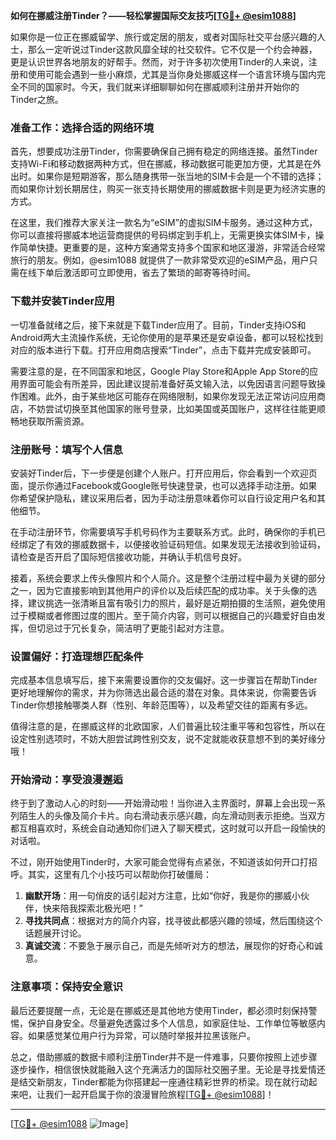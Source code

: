 **如何在挪威注册Tinder？——轻松掌握国际交友技巧[[TG💪+ @esim1088](https://t.me/s/esim1088)]**

如果你是一位正在挪威留学、旅行或定居的朋友，或者对国际社交平台感兴趣的人士，那么一定听说过Tinder这款风靡全球的社交软件。它不仅是一个约会神器，更是认识世界各地朋友的好帮手。然而，对于许多初次使用Tinder的人来说，注册和使用可能会遇到一些小麻烦，尤其是当你身处挪威这样一个语言环境与国内完全不同的国家时。今天，我们就来详细聊聊如何在挪威顺利注册并开始你的Tinder之旅。

### 准备工作：选择合适的网络环境

首先，想要成功注册Tinder，你需要确保自己拥有稳定的网络连接。虽然Tinder支持Wi-Fi和移动数据两种方式，但在挪威，移动数据可能更加方便，尤其是在外出时。如果你是短期游客，那么随身携带一张当地的SIM卡会是一个不错的选择；而如果你计划长期居住，购买一张支持长期使用的挪威数据卡则是更为经济实惠的方式。

在这里，我们推荐大家关注一款名为“eSIM”的虚拟SIM卡服务。通过这种方式，你可以直接将挪威本地运营商提供的号码绑定到手机上，无需更换实体SIM卡，操作简单快捷。更重要的是，这种方案通常支持多个国家和地区漫游，非常适合经常旅行的朋友。例如，@esim1088 就提供了一款非常受欢迎的eSIM产品，用户只需在线下单后激活即可立即使用，省去了繁琐的邮寄等待时间。

### 下载并安装Tinder应用

一切准备就绪之后，接下来就是下载Tinder应用了。目前，Tinder支持iOS和Android两大主流操作系统，无论你使用的是苹果还是安卓设备，都可以轻松找到对应的版本进行下载。打开应用商店搜索“Tinder”，点击下载并完成安装即可。

需要注意的是，在不同国家和地区，Google Play Store和Apple App Store的应用界面可能会有所差异，因此建议提前准备好英文输入法，以免因语言问题导致操作困难。此外，由于某些地区可能存在网络限制，如果你发现无法正常访问应用商店，不妨尝试切换至其他国家的账号登录，比如美国或英国账户，这样往往能更顺畅地获取所需资源。

### 注册账号：填写个人信息

安装好Tinder后，下一步便是创建个人账户。打开应用后，你会看到一个欢迎页面，提示你通过Facebook或Google账号快速登录，也可以选择手动注册。如果你希望保护隐私，建议采用后者，因为手动注册意味着你可以自行设定用户名和其他细节。

在手动注册环节，你需要填写手机号码作为主要联系方式。此时，确保你的手机已经绑定了有效的挪威数据卡，以便接收验证码短信。如果发现无法接收到验证码，请检查是否开启了国际短信接收功能，并确认手机信号良好。

接着，系统会要求上传头像照片和个人简介。这是整个注册过程中最为关键的部分之一，因为它直接影响到其他用户的评价以及后续匹配的成功率。关于头像的选择，建议挑选一张清晰且富有吸引力的照片，最好是近期拍摄的生活照，避免使用过于模糊或者修图过度的图片。至于简介内容，则可以根据自己的兴趣爱好自由发挥，但切忌过于冗长复杂，简洁明了更能引起对方注意。

### 设置偏好：打造理想匹配条件

完成基本信息填写后，接下来需要设置你的交友偏好。这一步骤旨在帮助Tinder更好地理解你的需求，并为你筛选出最合适的潜在对象。具体来说，你需要告诉Tinder你想接触哪类人群（性别、年龄范围等），以及希望交往的距离有多远。

值得注意的是，在挪威这样的北欧国家，人们普遍比较注重平等和包容性，所以在设定性别选项时，不妨大胆尝试跨性别交友，说不定就能收获意想不到的美好缘分哦！

### 开始滑动：享受浪漫邂逅

终于到了激动人心的时刻——开始滑动啦！当你进入主界面时，屏幕上会出现一系列陌生人的头像及简介卡片。向右滑动表示感兴趣，向左滑动则表示拒绝。当双方都互相喜欢时，系统会自动通知你们进入了聊天模式，这时就可以开启一段愉快的对话啦。

不过，刚开始使用Tinder时，大家可能会觉得有点紧张，不知道该如何开口打招呼。其实，这里有几个小技巧可以帮助你打破僵局：

1. **幽默开场**：用一句俏皮的话引起对方注意，比如“你好，我是你的挪威小伙伴，快来陪我探索北极光吧！”
2. **寻找共同点**：根据对方的简介内容，找寻彼此都感兴趣的领域，然后围绕这个话题展开讨论。
3. **真诚交流**：不要急于展示自己，而是先倾听对方的想法，展现你的好奇心和诚意。

### 注意事项：保持安全意识

最后还要提醒一点，无论是在挪威还是其他地方使用Tinder，都必须时刻保持警惕，保护自身安全。尽量避免透露过多个人信息，如家庭住址、工作单位等敏感内容。如果感觉某位用户行为异常，可以随时举报并拉黑该账户。

总之，借助挪威的数据卡顺利注册Tinder并不是一件难事，只要你按照上述步骤逐步操作，相信很快就能融入这个充满活力的国际社交圈子里。无论是寻找爱情还是结交新朋友，Tinder都能为你搭建起一座通往精彩世界的桥梁。现在就行动起来吧，让我们一起开启属于你的浪漫冒险旅程[[TG💪+ @esim1088](https://t.me/s/esim1088)]！

---

[[TG💪+ @esim1088](https://t.me/s/esim1088) ![Image](https://i.postimg.cc/4NQfJmqS/Snipaste-2025-05-13-00-14-12.png)]